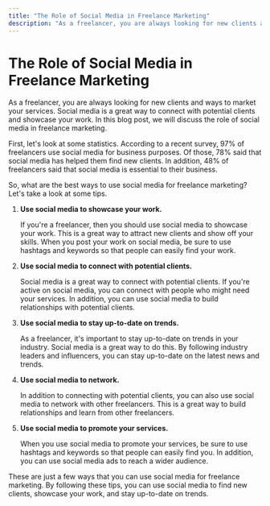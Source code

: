 ```yaml
---
title: "The Role of Social Media in Freelance Marketing"
description: "As a freelancer, you are always looking for new clients and ways to market your services. Social media is a great way to connect with potential clients and showcase your work. In this blog post, we will discuss the role of social media in freelance marketing."
---
```


# The Role of Social Media in Freelance Marketing

As a freelancer, you are always looking for new clients and ways to market your services. Social media is a great way to connect with potential clients and showcase your work. In this blog post, we will discuss the role of social media in freelance marketing.

First, let's look at some statistics. According to a recent survey, 97% of freelancers use social media for business purposes. Of those, 78% said that social media has helped them find new clients. In addition, 48% of freelancers said that social media is essential to their business.

So, what are the best ways to use social media for freelance marketing? Let's take a look at some tips.

1. **Use social media to showcase your work.**

   If you're a freelancer, then you should use social media to showcase your work. This is a great way to attract new clients and show off your skills. When you post your work on social media, be sure to use hashtags and keywords so that people can easily find your work.

2. **Use social media to connect with potential clients.**

   Social media is a great way to connect with potential clients. If you're active on social media, you can connect with people who might need your services. In addition, you can use social media to build relationships with potential clients.

3. **Use social media to stay up-to-date on trends.**

   As a freelancer, it's important to stay up-to-date on trends in your industry. Social media is a great way to do this. By following industry leaders and influencers, you can stay up-to-date on the latest news and trends.

4. **Use social media to network.**

   In addition to connecting with potential clients, you can also use social media to network with other freelancers. This is a great way to build relationships and learn from other freelancers.

5. **Use social media to promote your services.**

   When you use social media to promote your services, be sure to use hashtags and keywords so that people can easily find you. In addition, you can use social media ads to reach a wider audience.

These are just a few ways that you can use social media for freelance marketing. By following these tips, you can use social media to find new clients, showcase your work, and stay up-to-date on trends.
